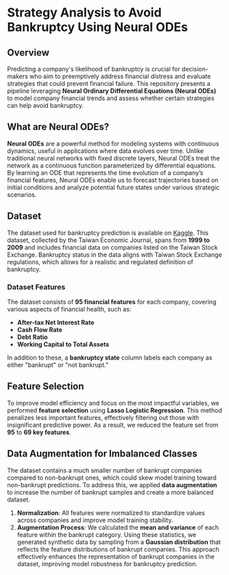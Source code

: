 # Strategy Analysis to Avoid Bankruptcy Using Neural ODEs

## Overview

Predicting a company's likelihood of bankruptcy is crucial for decision-makers who aim to preemptively address financial distress and evaluate strategies that could prevent financial failure. This repository presents a pipeline leveraging **Neural Ordinary Differential Equations (Neural ODEs)** to model company financial trends and assess whether certain strategies can help avoid bankruptcy.

## What are Neural ODEs?

**Neural ODEs** are a powerful method for modeling systems with continuous dynamics, useful in applications where data evolves over time. Unlike traditional neural networks with fixed discrete layers, Neural ODEs treat the network as a continuous function parameterized by differential equations. By learning an ODE that represents the time evolution of a company’s financial features, Neural ODEs enable us to forecast trajectories based on initial conditions and analyze potential future states under various strategic scenarios.

## Dataset

The dataset used for bankruptcy prediction is available on [Kaggle](https://www.kaggle.com/datasets/fedesoriano/company-bankruptcy-prediction). This dataset, collected by the Taiwan Economic Journal, spans from **1999 to 2009** and includes financial data on companies listed on the Taiwan Stock Exchange. Bankruptcy status in the data aligns with Taiwan Stock Exchange regulations, which allows for a realistic and regulated definition of bankruptcy.

### Dataset Features

The dataset consists of **95 financial features** for each company, covering various aspects of financial health, such as:
- **After-tax Net Interest Rate**
- **Cash Flow Rate**
- **Debt Ratio**
- **Working Capital to Total Assets**

In addition to these, a **bankruptcy state** column labels each company as either "bankrupt" or "not bankrupt."

## Feature Selection

To improve model efficiency and focus on the most impactful variables, we performed **feature selection** using **Lasso Logistic Regression**. This method penalizes less important features, effectively filtering out those with insignificant predictive power. As a result, we reduced the feature set from **95** to **69 key features**.

## Data Augmentation for Imbalanced Classes

The dataset contains a much smaller number of bankrupt companies compared to non-bankrupt ones, which could skew model training toward non-bankrupt predictions. To address this, we applied **data augmentation** to increase the number of bankrupt samples and create a more balanced dataset.

1. **Normalization**: All features were normalized to standardize values across companies and improve model training stability.
2. **Augmentation Process**: We calculated the **mean and variance** of each feature within the bankrupt category. Using these statistics, we generated synthetic data by sampling from a **Gaussian distribution** that reflects the feature distributions of bankrupt companies. This approach effectively enhances the representation of bankrupt companies in the dataset, improving model robustness for bankruptcy prediction.

